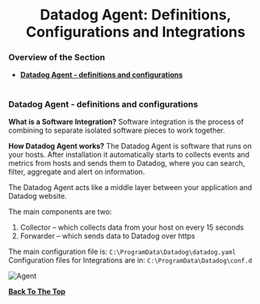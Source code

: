 <h1 align="center">Datadog Agent: Definitions, Configurations and Integrations</h1>

### Overview of the Section
* **[Datadog Agent - definitions and configurations](#agent)**


#
### <a name="agent">Datadog Agent - definitions and configurations</a>


**What is a Software Integration?**
Software integration is the process of combining to separate isolated software pieces to work together.

**How Datadog Agent works?**
The Datadog Agent is software that runs on your hosts. After installation it automatically starts to collects events and metrics from hosts and sends them to Datadog, where you can search, filter, aggregate and alert on information. 

The Datadog Agent acts like a middle layer between your application and Datadog website.

The main components are two:
1. Collector – which collects data from your host on every 15 seconds
2. Forwarder – which sends data to Datadog over https

The main configuration file is: ``C:\ProgramData\Datadog\datadog.yaml``
Configuration files for Integrations are in: ``C:\ProgramData\Datadog\conf.d``


![Agent]()


**[Back To The Top](#Overview-of-the-Section)**
#